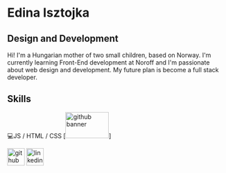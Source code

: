 # Edina Isztojka
## Design and Development
Hi! I'm a Hungarian mother of two small children, based on Norway. I'm currently learning Front-End development at Noroff and I'm passionate about web design and development. My future plan is become a full stack developer.

## Skills
💻JS / HTML / CSS
[<img scr='https://images.unsplash.com/photo-1503437313881-503a91226402?ixlib=rb-4.0.3&ixid=MnwxMjA3fDB8MHxwaG90by1wYWdlfHx8fGVufDB8fHx8&auto=format&fit=crop&w=1632&q=80' alt='github banner' width='100' height='60'>]



[<img src='https://cdn.jsdelivr.net/npm/simple-icons@3.0.1/icons/github.svg' alt='github' height='40'>](https://github.com/edinanorge)  [<img src='https://cdn.jsdelivr.net/npm/simple-icons@3.0.1/icons/linkedin.svg' alt='linkedin' height='40'>](https://www.linkedin.com/in/EdinaI/)  

